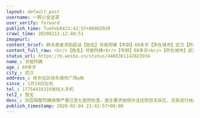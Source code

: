 ```yaml
---
layout: default_post
username: 一颗小韭韭菜
user_verify: forward
publish_time: TueFeb0421:42:57+08002020
crawl_time: 20200212-12:40:51
imageurl: 
content_brief: 肺炎患者求助超话【姓名】邻居阿姨【年龄】60多岁【所在城市】武汉【所在小区、社区】徐东社区徐东城市广场a栋【患病时间】1月24日左右【联系方式】17754416319发帖人手机【其他紧急联系人】暂无【病情描述】 同层隔壁阿姨病情严重已至七医院检查，医生要求她想办法住院但无床位，没有进行 ...全文
content_full_raw: <br/>【姓名】邻居阿姨<br/>【年龄】60多岁<br/>【所在城市】武汉<br/>【所在小区、社区】徐东社区徐东城市广场a栋<br/>【患病时间】1月24日左右<br/>【联系方式】17754416319发帖人手机<br/>【其他紧急联系人】暂无<br/>【病情描述】同层隔壁阿姨病情严重已至七医院检查，医生要求她想办法住院但无床位，没有进行核酸检验，但医生说病情非常严重，不能下床，发病已有十多天，需进行住院，生命危险，已有在社区登记，情况属实，目前她儿子在家陪护，60多岁很好的婆婆，家里独子也是家中顶梁柱，儿子也有小孩，不能视而不见。我们社区都在想办法帮忙，希望有好心人能够帮忙联系床位，离武昌医院很近，希望能有好心人帮忙联系武昌医院。因为情况紧急，发帖本人无婆婆家电话，有相关帮助的可以致电或短信联系本人。
status_url: https://m.weibo.cn/status/4468361142822934
name_: 邻居阿姨
age_: 60多岁
city_: 武汉
address_: 徐东社区徐东城市广场a栋
since_: 1月24日左右
tel_: 17754416319发帖人手机
tel2_: 暂无
desc_: 同层隔壁阿姨病情严重已至七医院检查，医生要求她想办法住院但无床位，没有进行核酸检验，但医生说病情非常严重，不能下床，发病已有十多天，需进行住院，生命危险，已有在社区登记，情况属实，目前她儿子在家陪护，60多岁很好的婆婆，家里独子也是家中顶梁柱，儿子也有小孩，不能视而不见。我们社区都在想办法帮忙，希望有好心人能够帮忙联系床位，离武昌医院很近，希望能有好心人帮忙联系武昌医院。因为情况紧急，发帖本人无婆婆家电话，有相关帮助的可以致电或短信联系本人。
publish_timestamp: 2020-02-04 21:42:57+08:00
---
```

